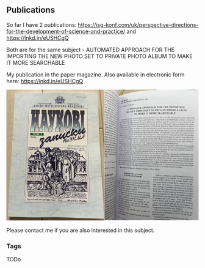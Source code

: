 ## Publications
So far I have 2 publications:
https://isg-konf.com/uk/perspective-directions-for-the-development-of-science-and-practice/
and
https://lnkd.in/eUSHCgQ

Both are for the same subject - AUTOMATED APPROACH FOR THE IMPORTING THE NEW PHOTO SET TO PRIVATE PHOTO ALBUM TO MAKE IT MORE SEARCHABLE

My publication in the paper magazine. Also available in electronic form here: https://lnkd.in/eUSHCgQ

<img src="./Images/Publication.jpg" alt="TBD" />

Please contact me if you are also interested in this subject.

### Tags
TODo